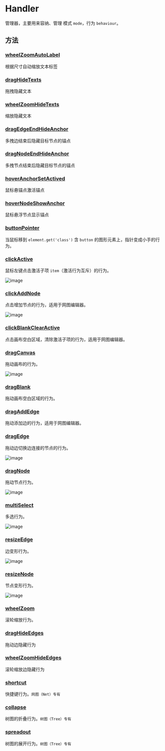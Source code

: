 <!--
 index: 6
 title: Handler
 resource:
   jsFiles:
     - ${url.g6}
-->
# Handler

管理器，主要用来容纳、管理 模式 `mode`，行为 `behaviour`。

## 方法

### [wheelZoomAutoLabel](#_wheelZoomAutoLabel) 

根据尺寸自动缩放文本标签

### [dragHideTexts](#_dragHideTexts)

拖拽隐藏文本

### [wheelZoomHideTexts](#_wheelZoomHideTexts)

缩放隐藏文本

### [dragEdgeEndHideAnchor](#_dragEdgeEndHideAnchor)

多拽边结束后隐藏目标节点的锚点

### [dragNodeEndHideAnchor](#_dragEdgeEndHideAnchor)

多拽节点结束后隐藏目标节点的锚点

### [hoverAnchorSetActived](#_dragEdgeEndHideAnchor)

鼠标悬锚点激活锚点

### [hoverNodeShowAnchor](#_dragEdgeEndHideAnchor)

鼠标悬浮节点显示锚点

### [buttonPointer](#_buttonPointer)

当鼠标移到 `element.get('class')` 含 `button`  的图形元素上，指针变成小手的行为。

### [clickActive](#_clickActive)

鼠标左键点击激活子项 `item`（激活行为互斥）的行为。

![image](https://zos.alipayobjects.com/rmsportal/qeKFxhoyNQlDvcsNcMko.gif)

### [clickAddNode](#_clickAddNode)

点击增加节点的行为，适用于网图编辑器。

![image](https://zos.alipayobjects.com/rmsportal/GHEAPfFaFokQNWuRvsmQ.gif)

### [clickBlankClearActive](#_clickBlankClearActive)

点击画布空白区域，清除激活子项的行为，适用于网图编辑器。

### [dragCanvas](#_dragCanvas)

拖动画布的行为。

![image](https://zos.alipayobjects.com/rmsportal/ORxbdvErvjwPIOgHfSXF.gif)

### [dragBlank](#_dragBlank)

拖动画布空白区域的行为。

### [dragAddEdge](#_dragAddEdge)

拖动添加边的行为，适用于网图编辑器。

### [dragEdge](#_dragEdge)

拖动边切换边连接的节点的行为。

![image](https://zos.alipayobjects.com/rmsportal/OWLYIqFtCWTWzJoQuBZr.gif)

### [dragNode](#_dragNode)

拖动节点行为。

![image](https://zos.alipayobjects.com/rmsportal/uItgKmflYJiMFfYaulSb.gif)

### [multiSelect](#_multiSelect)

多选行为。

![image](https://zos.alipayobjects.com/rmsportal/ZgqXtYqGqedNeiFMOMgY.gif)

### [resizeEdge](#_resizeEdge)

边变形行为。

![image](https://zos.alipayobjects.com/rmsportal/wDwNAOjeEEbhILZGVEYT.gif)

### [resizeNode](#_resizeNode)

节点变形行为。

![image](https://zos.alipayobjects.com/rmsportal/QiajcEBVGVECIlnYHGUs.gif)

### [wheelZoom](#_wheelZoom)

滚轮缩放行为。

### [dragHideEdges](#dragHideEdges)

拖动边隐藏行为

### [wheelZoomHideEdges](#_wheelZoomHideEdges)

滚轮缩放边隐藏行为

### [shortcut](#_dragNode)

快捷键行为。`网图（Net）专有`

### [collapse](#_collapse)

树图的折叠行为。`树图（Tree）专有`

### [spreadout](#_spreadout)

树图的展开行为。`树图（Tree）专有`



